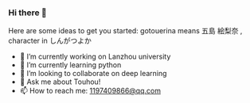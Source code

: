 ### Hi there 👋


Here are some ideas to get you started:
gotouerina means 五島 絵梨奈 ,
character in しんがつよか

- 🔭 I’m currently working on Lanzhou university
- 🌱 I’m currently learning python
- 👯 I’m looking to collaborate on deep learning
- 💬 Ask me about Touhou!
- 📫 How to reach me: 1197409866@qq.com

